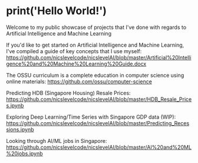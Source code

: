 # print('Hello World!')

Welcome to my public showcase of projects that I've done with regards to Artificial Intelligence and Machine Learning

If you'd like to get started on Artificial Intelligence and Machine Learning, I've compiled a guide of key concepts that I use myself:
https://github.com/nicslevelcode/nicslevelAI/blob/master/Artificial%20Intelligence%20and%20Machine%20Learning%20Guide.docx

The OSSU curriculum is a complete education in computer science using online materials:
https://github.com/ossu/computer-science

Predicting HDB (Singapore Housing) Resale Prices: https://github.com/nicslevelcode/nicslevelAI/blob/master/HDB_Resale_Prices.ipynb

Exploring Deep Learning/Time Series with Singapore GDP data (WIP): https://github.com/nicslevelcode/nicslevelAI/blob/master/Predicting_Recessions.ipynb

Looking through AI/ML jobs in Singapore: https://github.com/nicslevelcode/nicslevelAI/blob/master/AI%20and%20ML%20jobs.ipynb


